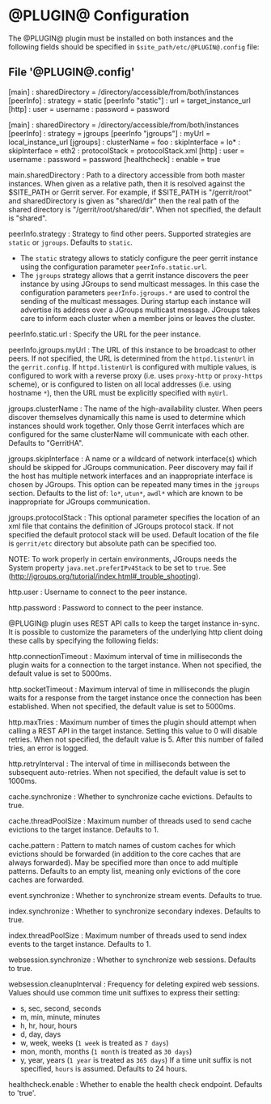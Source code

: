 @PLUGIN@ Configuration
=========================

The @PLUGIN@ plugin must be installed on both instances and the following fields
should be specified in `$site_path/etc/@PLUGIN@.config` file:

File '@PLUGIN@.config'
--------------------

[main]
:  sharedDirectory = /directory/accessible/from/both/instances
[peerInfo]
:  strategy = static
[peerInfo "static"]
:  url = target_instance_url
[http]
:  user = username
:  password = password

[main]
:  sharedDirectory = /directory/accessible/from/both/instances
[peerInfo]
:  strategy = jgroups
[peerInfo "jgroups"]
:  myUrl = local_instance_url
[jgroups]
:  clusterName = foo
:  skipInterface = lo*
:  skipInterface = eth2
:  protocolStack = protocolStack.xml
[http]
:  user = username
:  password = password
[healthcheck]
:  enable = true

main.sharedDirectory
:   Path to a directory accessible from both master instances.
    When given as a relative path, then it is resolved against the $SITE_PATH
    or Gerrit server. For example, if $SITE_PATH is "/gerrit/root" and
    sharedDirectory is given as "shared/dir" then the real path of the shared
    directory is "/gerrit/root/shared/dir". When not specified, the default
    is "shared".

peerInfo.strategy
:   Strategy to find other peers. Supported strategies are `static` or `jgroups`.
    Defaults to `static`.
* The `static` strategy allows to staticly configure the peer gerrit instance using
the configuration parameter `peerInfo.static.url`.
* The `jgroups` strategy allows that a gerrit instance discovers the peer
instance by using JGroups to send multicast messages. In this case the
configuration parameters `peerInfo.jgroups.*` are used to control the sending of
the multicast messages. During startup each instance will advertise its address
over a JGroups multicast message. JGroups takes care to inform each cluster when
a member joins or leaves the cluster.

peerInfo.static.url
:   Specify the URL for the peer instance.

peerInfo.jgroups.myUrl
:   The URL of this instance to be broadcast to other peers. If not specified, the
    URL is determined from the `httpd.listenUrl` in the `gerrit.config`.
    If `httpd.listenUrl` is configured with multiple values, is configured to work
    with a reverse proxy (i.e. uses `proxy-http` or `proxy-https` scheme), or is
    configured to listen on all local addresses (i.e. using hostname `*`), then
    the URL must be explicitly specified with `myUrl`.

jgroups.clusterName
:   The name of the high-availability cluster. When peers discover themselves dynamically this
    name is used to determine which instances should work together.  Only those Gerrit
    interfaces which are configured for the same clusterName will communicate with each other.
    Defaults to "GerritHA".

jgroups.skipInterface
:   A name or a wildcard of network interface(s) which should be skipped
    for JGroups communication. Peer discovery may fail if the host has multiple
    network interfaces and an inappropriate interface is chosen by JGroups.
    This option can be repeated many times in the `jgroups` section.
    Defaults to the list of: `lo*`, `utun*`, `awdl*` which are known to be
    inappropriate for JGroups communication.

jgroups.protocolStack
:   This optional parameter specifies the location of an xml file that contains the
    definition of JGroups protocol stack. If not specified the default protocol stack
    will be used. Default location of the file is `gerrit/etc` directory but absolute
    path can be specified too.

NOTE: To work properly in certain environments, JGroups needs the System property
`java.net.preferIPv4Stack` to be set to `true`.
See (http://jgroups.org/tutorial/index.html#_trouble_shooting).

http.user
:   Username to connect to the peer instance.

http.password
:   Password to connect to the peer instance.

@PLUGIN@ plugin uses REST API calls to keep the target instance in-sync. It
is possible to customize the parameters of the underlying http client doing these
calls by specifying the following fields:

http.connectionTimeout
:   Maximum interval of time in milliseconds the plugin waits for a connection
    to the target instance. When not specified, the default value is set to 5000ms.

http.socketTimeout
:   Maximum interval of time in milliseconds the plugin waits for a response from the
    target instance once the connection has been established. When not specified,
    the default value is set to 5000ms.

http.maxTries
:   Maximum number of times the plugin should attempt when calling a REST API in
    the target instance. Setting this value to 0 will disable retries. When not
    specified, the default value is 5. After this number of failed tries, an
    error is logged.

http.retryInterval
:   The interval of time in milliseconds between the subsequent auto-retries.
    When not specified, the default value is set to 1000ms.

cache.synchronize
:   Whether to synchronize cache evictions.
    Defaults to true.

cache.threadPoolSize
:   Maximum number of threads used to send cache evictions to the target instance.
    Defaults to 1.

cache.pattern
:   Pattern to match names of custom caches for which evictions should be
    forwarded (in addition to the core caches that are always forwarded). May be
    specified more than once to add multiple patterns.
    Defaults to an empty list, meaning only evictions of the core caches are
    forwarded.

event.synchronize
:   Whether to synchronize stream events.
    Defaults to true.

index.synchronize
:   Whether to synchronize secondary indexes.
    Defaults to true.

index.threadPoolSize
:   Maximum number of threads used to send index events to the target instance.
    Defaults to 1.

websession.synchronize
:   Whether to synchronize web sessions.
    Defaults to true.

websession.cleanupInterval
:   Frequency for deleting expired web sessions. Values should use common time
    unit suffixes to express their setting:
* s, sec, second, seconds
* m, min, minute, minutes
* h, hr, hour, hours
* d, day, days
* w, week, weeks (`1 week` is treated as `7 days`)
* mon, month, months (`1 month` is treated as `30 days`)
* y, year, years (`1 year` is treated as `365 days`)
If a time unit suffix is not specified, `hours` is assumed.
Defaults to 24 hours.

healthcheck.enable
:   Whether to enable the health check endpoint. Defaults to 'true'.
